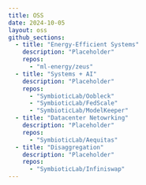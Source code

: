 ```yaml
---
title: OSS
date: 2024-10-05
layout: oss
github_sections:
  - title: "Energy-Efficient Systems"
    description: "Placeholder"
    repos:
      - "ml-energy/zeus"
  - title: "Systems + AI"
    description: "Placeholder"
    repos:
      - "SymbioticLab/Oobleck"
      - "SymbioticLab/FedScale"
      - "SymbioticLab/ModelKeeper"
  - title: "Datacenter Netowrking"
    description: "Placeholder"
    repos:
      - "SymbioticLab/Aequitas"
  - title: "Disaggregation"
    description: "Placeholder"
    repos:
      - "SymbioticLab/Infiniswap"
---
```

